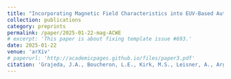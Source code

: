 ```yaml
---
title: "Incorporating Magnetic Field Characteristics into EUV-Based Automated Segmentation of Coronal Holes"
collection: publications
category: preprints
permalink: /paper/2025-01-22-mag-ACWE
# excerpt: 'This paper is about fixing template issue #693.'
date: 2025-01-22
venue: 'arXiv'
# paperurl: 'http://academicpages.github.io/files/paper3.pdf'
citation: 'Grajeda, J.A., Boucheron, L.E., Kirk, M.S., Leisner, A., Arge, C.N., and Landeros, J.A. Incorporating Magnetic Field Characteristics into EUV-Based Automated Segmentation of Coronal Holes. arXiv preprint (2025). [https://doi.org/10.48550/arXiv.2501.13211](https://doi.org/10.48550/arXiv.2501.13211)'
---
```


<!-- The contents above will be part of a list of publications, if the user clicks the link for the publication than the contents of section will be rendered as a full page, allowing you to provide more information about the paper for the reader. When publications are displayed as a single page, the contents of the above "citation" field will automatically be included below this section in a smaller font. -->
